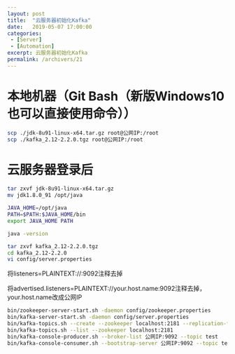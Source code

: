```yaml
---
layout: post
title:  "云服务器初始化Kafka"
date:   2019-05-07 17:00:00
categories: 
 - [Server]
 - [Automation]
excerpt: 云服务器初始化Kafka
permalink: /archivers/21
---
```


# 本地机器（Git Bash（新版Windows10也可以直接使用命令））

```bash
scp ./jdk-8u91-linux-x64.tar.gz root@公网IP:/root
scp ./kafka_2.12-2.2.0.tgz root@公网IP:/root
```

# 云服务器登录后

```bash
tar zxvf jdk-8u91-linux-x64.tar.gz
mv jdk1.8.0_91 /opt/java

JAVA_HOME=/opt/java
PATH=$PATH:$JAVA_HOME/bin
export JAVA_HOME PATH 

java -version

tar zxvf kafka_2.12-2.2.0.tgz
cd kafka_2.12-2.2.0
vi config/server.properties
```

将listeners=PLAINTEXT://:9092注释去掉

将advertised.listeners=PLAINTEXT://your.host.name:9092注释去掉，your.host.name改成公网IP

```bash
bin/zookeeper-server-start.sh -daemon config/zookeeper.properties
bin/kafka-server-start.sh -daemon config/server.properties
bin/kafka-topics.sh --create --zookeeper localhost:2181 --replication-factor 1 --partitions 1 --topic test
bin/kafka-topics.sh --list --zookeeper localhost:2181
bin/kafka-console-producer.sh --broker-list 公网IP:9092 --topic test
bin/kafka-console-consumer.sh --bootstrap-server 公网IP:9092 --topic test --from-beginning
```